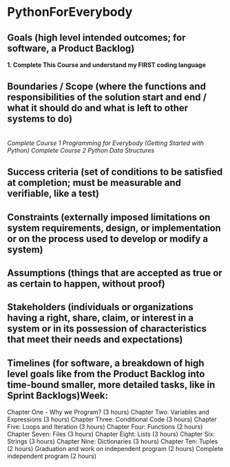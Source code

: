 # PythonForEverybody
## Goals (high level intended outcomes; for software, a Product Backlog)
**1. Complete This Course and understand my FIRST coding language**
## Boundaries / Scope (where the functions and responsibilities of the solution start and end / what it should do and what is left to other systems to do)
</br>*Complete Course 1 Programming for Everybody (Getting Started with Python) 
Complete Course 2 Python Data Structures*
## Success criteria (set of conditions to be satisfied at completion; must be measurable and verifiable, like a test)
## Constraints (externally imposed limitations on system requirements, design, or implementation or on the process used to develop or modify a system)
## Assumptions (things that are accepted as true or as certain to happen, without proof)
## Stakeholders (individuals or organizations having a right, share, claim, or interest in a system or in its possession of characteristics that meet their needs and expectations)
## Timelines (for software, a breakdown of high level goals like from the Product Backlog into time-bound smaller, more detailed tasks, like in Sprint Backlogs)Week: 
Chapter One - Why we Program? (3 hours)
Chapter Two: Variables and Expressions (3 hours)
Chapter Three: Conditional Code (3 hours)
Chapter Five: Loops and Iteration (3 hours)
Chapter Four: Functions (2 hours)
Chapter Seven: Files (3 hours)
Chapter Eight: Lists (3 hours)
Chapter Six: Strings (3 hours)
Chapter Nine: Dictionaries (3 hours)
Chapter Ten: Tuples (2 hours)
Graduation and work on independent program (2 hours)
Complete independent program (2 hours)

